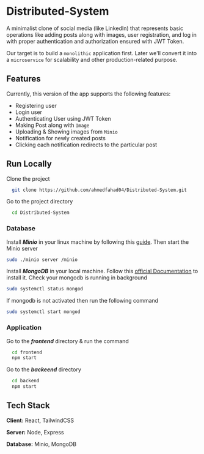 
# Distributed-System

A minimalist clone of social media (like LinkedIn) that represents basic operations like adding posts along with images, user registration, and log in with proper authentication and authorization ensured with JWT Token.

Our target is to build a `monolithic` application first. Later we'll convert it into a `microservice` for scalability and other production-related purpose.

## Features

Currently, this version of the app supports the following features:

* Registering user
* Login user
* Authenticating User using JWT Token 
* Making Post along with `Image`
* Uploading & Showing images from `Minio`
* Notification for newly created posts
* Clicking each notification redirects to the particular post


## Run Locally

Clone the project

```bash
  git clone https://github.com/ahmedfahad04/Distributed-System.git
```

Go to the project directory

```bash
  cd Distributed-System
```

### Database

Install ***Minio*** in your linux machine by following this [guide](https://github.com/abj-paul/Decentralized-Social-Media/blob/main/backend/SETUP.org). Then start the Minio server

```bash
sudo ./minio server /minio
```

Install ***MongoDB*** in your local machine. Follow this [official Documentation](https://www.mongodb.com/docs/manual/tutorial/install-mongodb-on-ubuntu/) to install it. Check your mongodb is running in background

```bash
sudo systemctl status mongod
```

If mongodb is not activated then run the following command 

```bash
sudo systemctl start mongod
```

### Application

Go to the ***frontend*** directory & run the command

```bash
  cd frontend
  npm start
```

Go to the ***backeend*** directory

```bash
  cd backend
  npm start
```

## Tech Stack

**Client:** React, TailwindCSS

**Server:** Node, Express

**Database:** Minio, MongoDB
